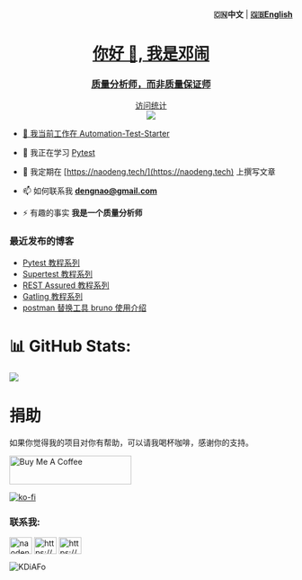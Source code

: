 <div align="right"><strong>🇨🇳中文</a></strong>  | <strong><a href="./README.md">🇬🇧English</strong></div>

<h1 align="center">你好 👋, 我是邓闹</h1>
<h3 align="center">质量分析师，而非质量保证师</h3>


<p align="center"> 
  访问统计<br>
  <img src="https://profile-counter.glitch.me/naodeng/count.svg" />
</p>

- 🔭 我当前工作在 [Automation-Test-Starter](https://github.com/orgs/Automation-Test-Starter/repositories)

- 🌱 我正在学习 [Pytest](https://docs.pytest.org/en/7.4.x/)

- 📝 我定期在 [https://naodeng.tech/](https://naodeng.tech) 上撰写文章

- 📫 如何联系我 **dengnao@gmail.com**

- ⚡ 有趣的事实 **我是一个质量分析师**

### 最近发布的博客
<!-- BLOG-POST-LIST:START -->
- [Pytest 教程系列](https://naodeng.tech/zh/zhseries/pytest-%E6%95%99%E7%A8%8B/)
- [Supertest 教程系列](https://naodeng.tech/zh/zhseries/supertest-%E6%95%99%E7%A8%8B/)
- [REST Assured 教程系列](https://naodeng.tech/zh/zhseries/rest-assured-%E6%95%99%E7%A8%8B/)
- [Gatling 教程系列](https://naodeng.tech/zh/zhseries/gatling-%E6%95%99%E7%A8%8B/)
- [postman 替换工具 bruno 使用介绍](https://naodeng.tech/zh/posts/api-automation-testing/introduction_of_bruno/)
<!-- BLOG-POST-LIST:END -->

# 📊 GitHub Stats:
![](https://github-readme-stats.vercel.app/api?username=naodeng&theme=radical&hide_border=false&include_all_commits=false&count_private=false)<br/>

# 捐助

如果你觉得我的项目对你有帮助，可以请我喝杯咖啡，感谢你的支持。

<!-- markdownlint-disable MD033 -->
<a href="https://www.buymeacoffee.com/naodeng" target="_blank" rel="noopener noreferrer"><img src="https://cdn.buymeacoffee.com/buttons/lato-orange.png" alt="Buy Me A Coffee" style="height: 51px !important;width: 217px !important;"></a>
<!-- markdownlint-enable MD033 -->
[![ko-fi](https://ko-fi.com/img/githubbutton_sm.svg)](https://ko-fi.com/T6T1R4YB2)

<h3 align="left">联系我:</h3>
<p align="left">
<a href="https://twitter.com/naodeng0_0" target="blank"><img align="center" src="https://raw.githubusercontent.com/rahuldkjain/github-profile-readme-generator/master/src/images/icons/Social/twitter.svg" alt="naodeng0_0" height="30" width="40" /></a>
<a href="https://naodeng.tech/index.xml" target="blank"><img align="center" src="https://raw.githubusercontent.com/rahuldkjain/github-profile-readme-generator/master/src/images/icons/Social/rss.svg" alt="https://naodeng.tech/index.xml" height="30" width="40" /></a>
<a href="https://naodeng.medium.com" target="blank"><img align="center" src="https://raw.githubusercontent.com/rahuldkjain/github-profile-readme-generator/master/src/images/icons/Social/medium.svg" alt="https://naodeng.medium.com" height="30" width="40" /></a>
</p>

![KDiAFo](https://cdn.jsdelivr.net/gh/naodeng/blogimg@master/uPic/KDiAFo.png)
